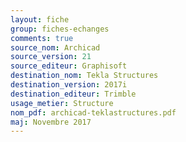 ```yaml
--- 
layout: fiche 
group: fiches-echanges 
comments: true 
source_nom: Archicad 
source_version: 21 
source_editeur: Graphisoft 
destination_nom: Tekla Structures 
destination_version: 2017i 
destination_editeur: Trimble 
usage_metier: Structure 
nom_pdf: archicad-teklastructures.pdf 
maj: Novembre 2017 
---
```

